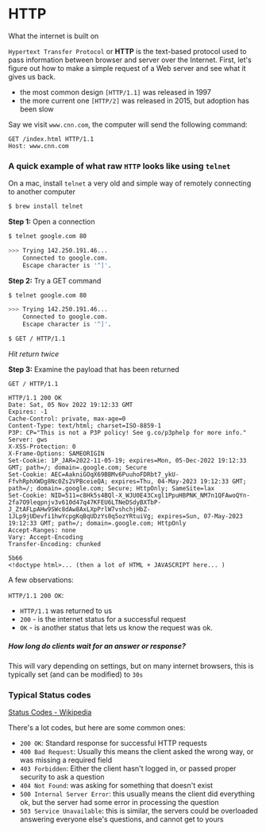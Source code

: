 # HTTP

What the internet is built on

`Hypertext Transfer Protocol` or **HTTP** is the text-based protocol used to pass information between browser and server over the Internet. First, let's figure out how to make a simple request of a Web server and see what it gives us back.

- the most common design `[HTTP/1.1]` was released in 1997 
- the more current one  `[HTTP/2]` was released in 2015, but adoption has been slow

Say we visit `www.cnn.com`, the computer will send the following command:

```
GET /index.html HTTP/1.1
Host: www.cnn.com
```

### A quick example of what raw `HTTP` looks like using `telnet`

On a mac, install `telnet` a very old and simple way of remotely connecting to another computer

```sh
$ brew install telnet
```

**Step 1:** Open a connection

```sh
$ telnet google.com 80

>>> Trying 142.250.191.46...
    Connected to google.com.
    Escape character is '^]'.
```

**Step 2:** Try a GET command

```sh
$ telnet google.com 80

>>> Trying 142.250.191.46...
    Connected to google.com.
    Escape character is '^]'.

$ GET / HTTP/1.1
```

*Hit return twice*


**Step 3:** Examine the payload that has been returned

```
GET / HTTP/1.1

HTTP/1.1 200 OK
Date: Sat, 05 Nov 2022 19:12:33 GMT
Expires: -1
Cache-Control: private, max-age=0
Content-Type: text/html; charset=ISO-8859-1
P3P: CP="This is not a P3P policy! See g.co/p3phelp for more info."
Server: gws
X-XSS-Protection: 0
X-Frame-Options: SAMEORIGIN
Set-Cookie: 1P_JAR=2022-11-05-19; expires=Mon, 05-Dec-2022 19:12:33 GMT; path=/; domain=.google.com; Secure
Set-Cookie: AEC=AakniGOqX69BBMv6PuuhoFDRbt7_ykU-FfvhRphXWDg8Nc0Zs2VPBceieQA; expires=Thu, 04-May-2023 19:12:33 GMT; path=/; domain=.google.com; Secure; HttpOnly; SameSite=lax
Set-Cookie: NID=511=c8Hk5s4BQl-X_WJU0E43Cxgl1PpuHBPNK_NM7n1QFAwoQYn-2fa7O9leqpnjv3v610d47q47KFEU6LTNeDSdyBXTbP-J_ZtAFLpAHw9SWc8dAw8AxLXpPrlW7vshchjHbZ-1JLp9jUDevfi1hwYcpgKqBqUDzYs0q5ozYRtuiVg; expires=Sun, 07-May-2023 19:12:33 GMT; path=/; domain=.google.com; HttpOnly
Accept-Ranges: none
Vary: Accept-Encoding
Transfer-Encoding: chunked

5b66
<!doctype html>... (then a lot of HTML + JAVASCRIPT here... )
```

A few observations:

`HTTP/1.1 200 OK`:
- `HTTP/1.1` was returned to us
- `200` - is the internet status for a successful request
- `OK` - is another status that lets us know the request was ok.


##### How long do clients wait for an answer or response?

This will vary depending on settings, but on many internet browsers, this is typically set (and can be modified) to `30s`

### Typical Status codes

[Status Codes - Wikipedia](https://en.wikipedia.org/wiki/List_of_HTTP_status_codes)

There's a lot codes, but here are some common ones:

- `200 OK`: Standard response for successful HTTP requests
- `400 Bad Request`: Usually this means the client asked the wrong way, or was missing a required field
- `403 Forbidden`: Either the client hasn't logged in, or passed proper security to ask a question
- `404 Not Found`: was asking for something that doesn't exist
- `500 Internal Server Error`: this usually means the client did everything ok, but the server had some error in processing the question
- `503 Service Unavailable`: this is similar, the servers could be overloaded answering everyone else's questions, and cannot get to yours

